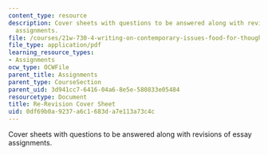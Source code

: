 ```yaml
---
content_type: resource
description: Cover sheets with questions to be answered along with revisions of essay
  assignments.
file: /courses/21w-730-4-writing-on-contemporary-issues-food-for-thought-writing-and-reading-about-the-cultures-of-food-fall-2008/0df69b0a9237a6c1683da7e113a73c4c_cov_sht_rev_esy_4.pdf
file_type: application/pdf
learning_resource_types:
- Assignments
ocw_type: OCWFile
parent_title: Assignments
parent_type: CourseSection
parent_uid: 3d941cc7-6416-04a6-8e5e-580833e05484
resourcetype: Document
title: Re-Revision Cover Sheet
uid: 0df69b0a-9237-a6c1-683d-a7e113a73c4c
---
```

Cover sheets with questions to be answered along with revisions of essay assignments.

